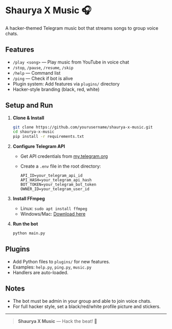 # Shaurya X Music 🎧

A hacker-themed Telegram music bot that streams songs to group voice chats.

## Features

- `/play <song>` — Play music from YouTube in voice chat
- `/stop`, `/pause`, `/resume`, `/skip`
- `/help` — Command list
- `/ping` — Check if bot is alive
- Plugin system: Add features via `plugins/` directory
- Hacker-style branding (black, red, white)

## Setup and Run

1. **Clone & Install**

    ```bash
    git clone https://github.com/yourusername/shaurya-x-music.git
    cd shaurya-x-music
    pip install -r requirements.txt
    ```

2. **Configure Telegram API**

    - Get API credentials from [my.telegram.org](https://my.telegram.org)
    - Create a `.env` file in the root directory:

      ```
      API_ID=your_telegram_api_id
      API_HASH=your_telegram_api_hash
      BOT_TOKEN=your_telegram_bot_token
      OWNER_ID=your_telegram_user_id
      ```

3. **Install FFmpeg**

    - Linux: `sudo apt install ffmpeg`
    - Windows/Mac: [Download here](https://ffmpeg.org/download.html)

4. **Run the bot**

    ```bash
    python main.py
    ```

## Plugins

- Add Python files to `plugins/` for new features.
- Examples: `help.py`, `ping.py`, `music.py`
- Handlers are auto-loaded.

## Notes

- The bot must be admin in your group and able to join voice chats.
- For full hacker style, set a black/red/white profile picture and stickers.

---

> **Shaurya X Music** — Hack the beat! 🚩
